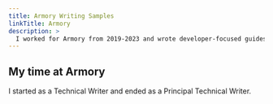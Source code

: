 ```yaml
---
title: Armory Writing Samples
linkTitle: Armory
description: >
  I worked for Armory from 2019-2023 and wrote developer-focused guides, tutorials, reference material, and explained how things worked.
---
```


## My time at Armory

I started as a Technical Writer and ended as a Principal Technical Writer. 